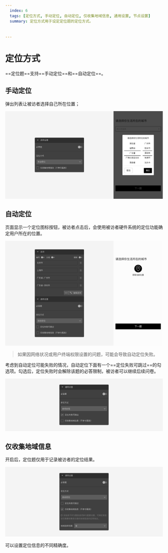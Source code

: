 ```yaml
---
  index: 6
  tags: [定位方式, 手动定位, 自动定位, 仅收集地域信息, 通用设置, 节点设置]
  summary: 定位方式用于设定定位题的定位方式。


---
```







# 定位方式

==定位题==支持==手动定位==和==自动定位==。

## 手动定位

弹出列表让被访者选择自己所在位置；

<img src='../assets/05questionGeneralSetting/06locationMode/manual.png'>

## 自动定位

页面显示一个定位图标按钮，被访者点击后，会使用被访者硬件系统的定位功能确定用户所在的位置。

<img src='../assets/05questionGeneralSetting/06locationMode/section.png'>

> 如果因网络状况或用户终端权限设置的问题，可能会导致自动定位失败。

考虑到自动定位可能失败的情况，自动定位下面有一个==定位失败可跳过==的勾选项。勾选后，定位失败时会解除该题的必答限制，被访者可以继续后续问卷。

<img src='../assets/05questionGeneralSetting/06locationMode/failed-skip.png'>

## 仅收集地域信息

开启后，定位题仅用于记录被访者的定位结果。

<img src='../assets/05questionGeneralSetting/06locationMode/info-only.png'>

可以设置定位信息的不同精确度。
